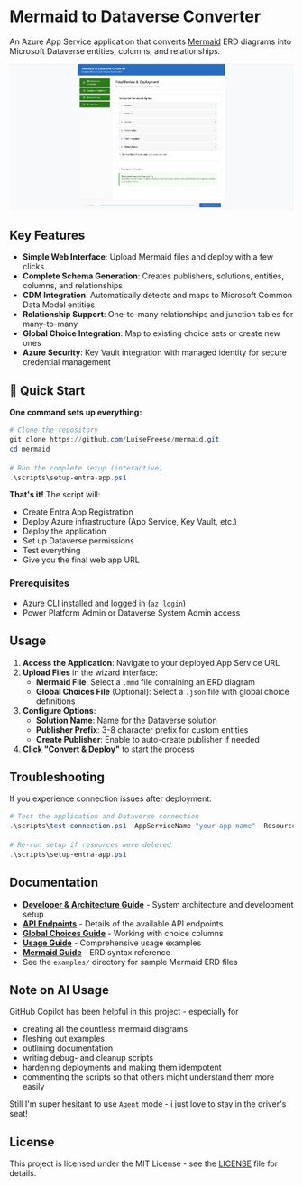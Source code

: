 # Mermaid to Dataverse Converter

An Azure App Service application that converts [Mermaid](https://www.mermaidchart.com/) ERD diagrams into Microsoft Dataverse entities, columns, and relationships.

![Mermaid ERD to Dataverse Converter](docs/media/mermaid-converter-final.png)

## Key Features

- **Simple Web Interface**: Upload Mermaid files and deploy with a few clicks
- **Complete Schema Generation**: Creates publishers, solutions, entities, columns, and relationships
- **CDM Integration**: Automatically detects and maps to Microsoft Common Data Model entities
- **Relationship Support**: One-to-many relationships and junction tables for many-to-many
- **Global Choice Integration**: Map to existing choice sets or create new ones
- **Azure Security**: Key Vault integration with managed identity for secure credential management

## 🚀 Quick Start

**One command sets up everything:**

```powershell
# Clone the repository
git clone https://github.com/LuiseFreese/mermaid.git
cd mermaid

# Run the complete setup (interactive)
.\scripts\setup-entra-app.ps1
```

**That's it!** The script will:
- Create Entra App Registration
- Deploy Azure infrastructure (App Service, Key Vault, etc.)
- Deploy the application
- Set up Dataverse permissions
- Test everything
- Give you the final web app URL


### Prerequisites
- Azure CLI installed and logged in (`az login`)
- Power Platform Admin or Dataverse System Admin access

## Usage

1. **Access the Application**: Navigate to your deployed App Service URL
2. **Upload Files** in the wizard interface:
   - **Mermaid File**: Select a `.mmd` file containing an ERD diagram
   - **Global Choices File** (Optional): Select a `.json` file with global choice definitions
3. **Configure Options**:
   - **Solution Name**: Name for the Dataverse solution
   - **Publisher Prefix**: 3-8 character prefix for custom entities
   - **Create Publisher**: Enable to auto-create publisher if needed
4. **Click "Convert & Deploy"** to start the process

## Troubleshooting

If you experience connection issues after deployment:

```powershell
# Test the application and Dataverse connection
.\scripts\test-connection.ps1 -AppServiceName "your-app-name" -ResourceGroup "your-resource-group"

# Re-run setup if resources were deleted
.\scripts\setup-entra-app.ps1
```

## Documentation

- **[Developer & Architecture Guide](docs/DEVELOPER_ARCHITECTURE.md)** - System architecture and development setup
- **[API Endpoints](docs/API-ENDPOINTS.md)** - Details of the available API endpoints
- **[Global Choices Guide](docs/GLOBAL-CHOICES-GUIDE.md)** - Working with choice columns
- **[Usage Guide](docs/USAGE-GUIDE.md)** - Comprehensive usage examples
- **[Mermaid Guide](docs/MERMAID-GUIDE.md)** - ERD syntax reference
- See the `examples/` directory for sample Mermaid ERD files


## Note on AI Usage

GitHub Copilot has been helpful in this project - especially for 

* creating all the countless mermaid diagrams
* fleshing out examples
* outlining documentation
* writing debug- and cleanup scripts
* hardening deployments and making them idempotent
* commenting the scripts so that others might understand them more easily

Still I'm super hesitant to use `Agent` mode - i just love to stay in the driver's seat! 


## License

This project is licensed under the MIT License - see the [LICENSE](LICENSE) file for details.

